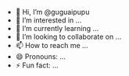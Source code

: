 - 👋 Hi, I’m @guguaipupu
- 👀 I’m interested in ...
- 🌱 I’m currently learning ...
- 💞️ I’m looking to collaborate on ...
- 📫 How to reach me ...
- 😄 Pronouns: ...
- ⚡ Fun fact: ...

<!---
guguaipupu/guguaipupu is a ✨ special ✨ repository because its `README.md` (this file) appears on your GitHub profile.
You can click the Preview link to take a look at your changes.
--->
